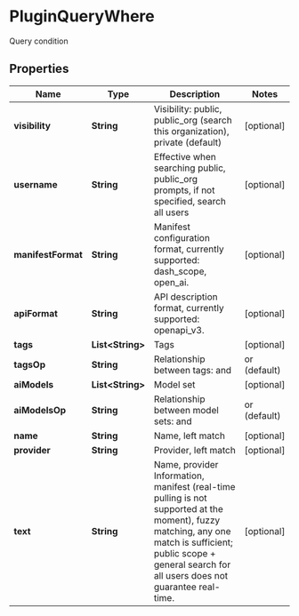 

# PluginQueryWhere

Query condition

## Properties

| Name | Type | Description | Notes |
|------------ | ------------- | ------------- | -------------|
|**visibility** | **String** | Visibility: public, public_org (search this organization), private (default) |  [optional] |
|**username** | **String** | Effective when searching public, public_org prompts, if not specified, search all users |  [optional] |
|**manifestFormat** | **String** | Manifest configuration format, currently supported: dash_scope, open_ai. |  [optional] |
|**apiFormat** | **String** | API description format, currently supported: openapi_v3. |  [optional] |
|**tags** | **List&lt;String&gt;** | Tags |  [optional] |
|**tagsOp** | **String** | Relationship between tags: and | or (default) |  [optional] |
|**aiModels** | **List&lt;String&gt;** | Model set |  [optional] |
|**aiModelsOp** | **String** | Relationship between model sets: and | or (default) |  [optional] |
|**name** | **String** | Name, left match |  [optional] |
|**provider** | **String** | Provider, left match |  [optional] |
|**text** | **String** | Name, provider Information, manifest (real-time pulling is not supported at the moment), fuzzy matching, any one match is sufficient; public scope + general search for all users does not guarantee real-time. |  [optional] |



